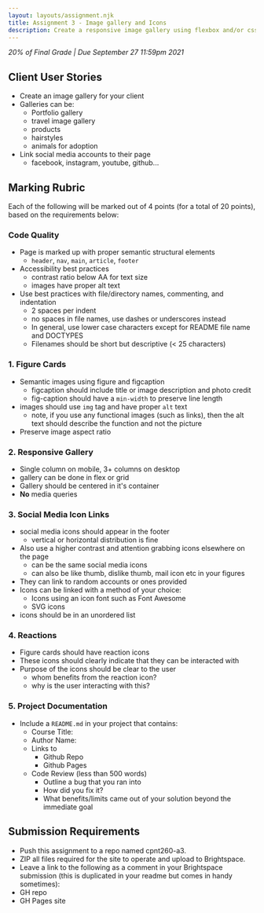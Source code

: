 ```yaml
---
layout: layouts/assignment.njk
title: Assignment 3 - Image gallery and Icons
description: Create a responsive image gallery using flexbox and/or css grid. Your gallery page should also employ social media icons in the footer section, and reaction icons on the gallery figures.
---
```

_20% of Final Grade | Due September 27 11:59pm 2021_

## Client User Stories
* Create an image gallery for your client
* Galleries can be:
  * Portfolio gallery
  * travel image gallery
  * products
  * hairstyles
  * animals for adoption
* Link social media accounts to their page
  * facebook, instagram, youtube, github...

## Marking Rubric
Each of the following will be marked out of 4 points (for a total of 20 points), based on the requirements below:
### Code Quality
* Page is marked up with proper semantic structural elements
  * `header`, `nav`, `main`, `article`, `footer` 
* Accessibility best practices
  * contrast ratio below AA for text size
  * images have proper alt text
* Use best practices with file/directory names, commenting, and indentation 
  * 2 spaces per indent
  * no spaces in file names, use dashes or underscores instead
  * In general, use lower case characters except for README file name and DOCTYPES
  * Filenames should be short but descriptive (< 25 characters) 
 
### 1. Figure Cards
* Semantic images using figure and figcaption
  * figcaption should include title or image description and photo credit
  * fig-caption should have a `min-width` to preserve line length
* images should use `img` tag and have proper `alt` text
  * note, if you use any functional images (such as links), then the alt text should describe the function and not the picture
* Preserve image aspect ratio
 
### 2. Responsive Gallery
* Single column on mobile, 3+ columns on desktop
* gallery can be done in flex or grid
* Gallery should be centered in it's container
* **No** media queries

### 3. Social Media Icon Links
* social media icons should appear in the footer
  * vertical or horizontal distribution is fine
* Also use a higher contrast and attention grabbing icons elsewhere on the page
  * can be the same social media icons
  * can also be like thumb, dislike thumb, mail icon etc in your figures
* They can link to random accounts or ones provided
* Icons can be linked with a method of your choice:
  * Icons using an icon font such as Font Awesome
  * SVG icons
* icons should be in an unordered list 

### 4. Reactions
* Figure cards should have reaction icons
* These icons should clearly indicate that they can be interacted with
* Purpose of the icons should be clear to the user
  * whom benefits from the reaction icon?
  * why is the user interacting with this? 

### 5. Project Documentation
* Include a `README.md` in your project that contains:
  * Course Title:
  * Author Name:
  * Links to
    * Github Repo
    * Github Pages
  * Code Review (less than 500 words)
    * Outline a bug that you ran into
    * How did you fix it?
    * What benefits/limits came out of your solution beyond the immediate goal
 
## Submission Requirements
* Push this assignment to a repo named cpnt260-a3.
* ZIP all files required for the site to operate and upload to Brightspace.
* Leave a link to the following as a comment in your Brightspace submission (this is duplicated in your readme but comes in handy sometimes):
* GH repo
* GH Pages site
